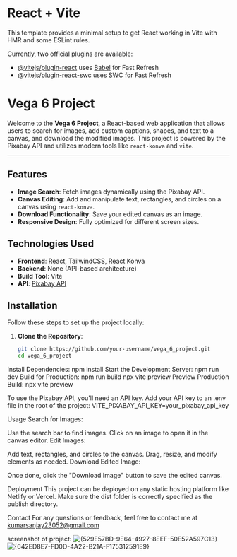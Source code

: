 # React + Vite

This template provides a minimal setup to get React working in Vite with HMR and some ESLint rules.

Currently, two official plugins are available:

- [@vitejs/plugin-react](https://github.com/vitejs/vite-plugin-react/blob/main/packages/plugin-react/README.md) uses [Babel](https://babeljs.io/) for Fast Refresh
- [@vitejs/plugin-react-swc](https://github.com/vitejs/vite-plugin-react-swc) uses [SWC](https://swc.rs/) for Fast Refresh


# Vega 6 Project

Welcome to the **Vega 6 Project**, a React-based web application that allows users to search for images, add custom captions, shapes, and text to a canvas, and download the modified images. This project is powered by the Pixabay API and utilizes modern tools like `react-konva` and `vite`.

---

## Features

- **Image Search**: Fetch images dynamically using the Pixabay API.
- **Canvas Editing**: Add and manipulate text, rectangles, and circles on a canvas using `react-konva`.
- **Download Functionality**: Save your edited canvas as an image.
- **Responsive Design**: Fully optimized for different screen sizes.


## Technologies Used

- **Frontend**: React, TailwindCSS, React Konva
- **Backend**: None (API-based architecture)
- **Build Tool**: Vite
- **API**: [Pixabay API](https://pixabay.com/api/)
  

## Installation

Follow these steps to set up the project locally:

1. **Clone the Repository**:
   ```bash
   git clone https://github.com/your-username/vega_6_project.git
   cd vega_6_project
Install Dependencies:
npm install
Start the Development Server:
npm run dev
Build for Production:
npm run build
npx vite preview
Preview Production Build:
npx vite preview

To use the Pixabay API, you'll need an API key. Add your API key to an .env file in the root of the project:
VITE_PIXABAY_API_KEY=your_pixabay_api_key


Usage
Search for Images:

Use the search bar to find images.
Click on an image to open it in the canvas editor.
Edit Images:

Add text, rectangles, and circles to the canvas.
Drag, resize, and modify elements as needed.
Download Edited Image:

Once done, click the "Download Image" button to save the edited canvas.

Deployment
This project can be deployed on any static hosting platform like Netlify or Vercel. Make sure the dist folder is correctly specified as the publish directory.


Contact
For any questions or feedback, feel free to contact me at kumarsanjay23052@gmail.com

screenshot of project:
![{529E57BD-9E64-4927-8EEF-50E52A597C13}](https://github.com/user-attachments/assets/181c49b0-e4a2-48eb-bec4-411e4820c39e)
![{642ED8E7-FD0D-4A22-B21A-F175312591E9}](https://github.com/user-attachments/assets/eefdf1b7-ac24-4d49-a24b-57038919c955)


